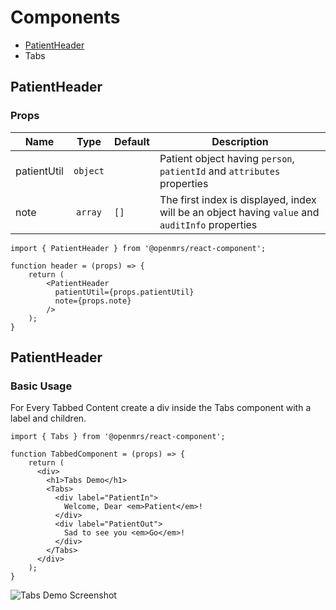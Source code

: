 # Components
- [PatientHeader](https://github.com/openmrs/openmrs-react-components/tree/OEUI_183/src/components#patientheader)
- Tabs


## PatientHeader

### Props


| Name |Type | Default | Description  |
| ------------- |:-------------:| --- | ---- |
| patientUtil|`object`|  |  Patient object having `person`, `patientId` and `attributes` properties |
| note | `array` | `[]` | The first index is displayed, index will be an object having `value` and `auditInfo` properties|


```
import { PatientHeader } from '@openmrs/react-component';

function header = (props) => {
    return (
        <PatientHeader
          patientUtil={props.patientUtil}
          note={props.note}
        />
    );
}
```

## PatientHeader

### Basic Usage

For Every Tabbed Content create a div inside the Tabs component with a label and children.

```
import { Tabs } from '@openmrs/react-component';

function TabbedComponent = (props) => {
    return (
      <div>
        <h1>Tabs Demo</h1>
        <Tabs>
          <div label="PatientIn">
            Welcome, Dear <em>Patient</em>!
          </div>
          <div label="PatientOut">
            Sad to see you <em>Go</em>!
          </div>
        </Tabs>
      </div>
    );
}
```

![Tabs Demo Screenshot](https://s2.gifyu.com/images/tabbedcomponent.gif)
